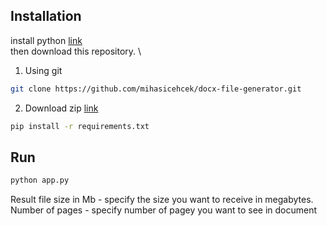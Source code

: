 ## Installation
install python [link](https://diveintopython.org/learn/install) \
then download this repository. \
1. Using git
```bash
git clone https://github.com/mihasicehcek/docx-file-generator.git
```
2. Download zip [link](https://github.com/mihasicehcek/docx-file-generator/archive/refs/heads/main.zip)
```bash
pip install -r requirements.txt
```


## Run 
```bash
python app.py
```
Result file size in Mb - specify the size you want to receive in megabytes. \
Number of pages - specify number of pagey you want to see in document